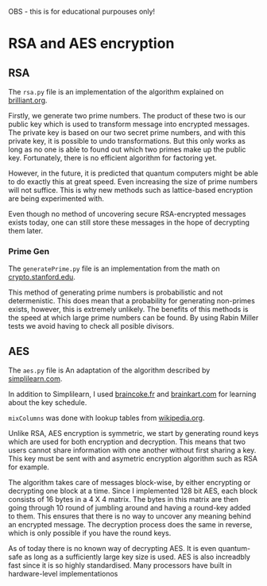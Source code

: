 OBS - this is for educational purpouses only!

# RSA and AES encryption

## RSA
The `rsa.py` file is an implementation of the algorithm explained on [brilliant.org](https://brilliant.org/wiki/rsa-encryption/).

Firstly, we generate two prime numbers. The product of these two is our public key which is used to transform message into encrypted messages. The private key is based on our two secret prime numbers, and with this private key, it is possible to undo transformations. But this only works as long as no one is able to found out which two primes make up the public key. Fortunately, there is no efficient algorithm for factoring yet.

However, in the future, it is predicted that quantum computers might be able to do exactly this at great speed. Even increasing the size of prime numbers will not suffice. This is why new methods such as lattice-based encryption are being experimented with.

Even though no method of uncovering secure RSA-encrypted messages exists today, one can still store these messages in the hope of decrypting them later.

### Prime Gen
The `generatePrime.py` file is an implementation from the math on [crypto.stanford.edu](https://crypto.stanford.edu/pbc/notes/numbertheory/millerrabin.html#:~:text=The%20Miller%2DRabin%20test%20picks,Rabin%20test%20is%20at%20most%20.).

This method of generating prime numbers is probabilistic and not determenistic. This does mean that a probability for generating non-primes exists, however, this is extremely unlikely. The benefits of this methods is the speed at which large prime numbers can be found. By using Rabin Miller tests we avoid having to check all posible divisors.

## AES
The `aes.py` file is An adaptation of the algorithm described by [simplilearn.com](https://www.simplilearn.com/tutorials/cryptography-tutorial/aes-encryption#:~:text=Key%20Expansion%3A%20It%20takes%20a,bytes%20during%20the%20encryption%20procedure.).

In addition to Simplilearn, I used [braincoke.fr](https://braincoke.fr/blog/2020/08/the-aes-key-schedule-explained/#rotword) and [brainkart.com](https://www.brainkart.com/article/AES-Key-Expansion_8410/) for learning about the key schedule.

`mixColumns` was done with lookup tables from [wikipedia.org](https://en.wikipedia.org/wiki/Rijndael_MixColumns).

Unlike RSA, AES encryption is symmetric, we start by generating round keys which are used for both encryption and decryption. This means that two users cannot share information with one another without first sharing a key. This key must be sent with and asymetric encryption algorithm such as RSA for example.

The algorithm takes care of messages block-wise, by either encrypting or decrypting one block at a time. Since I implemented 128 bit AES, each block consists of 16 bytes in a 4 X 4 matrix. The bytes in this matrix are then going through 10 round of jumbling around and having a round-key added to them. This ensures that there is no way to uncover any meaning behind an encrypted message. The decryption process does the same in reverse, which is only possible if you have the round keys.

As of today there is no known way of decrypting AES. It is even quantum-safe as long as a sufficiently large key size is used. AES is also increadbly fast since it is so highly standardised. Many processors have built in hardware-level implementationos
